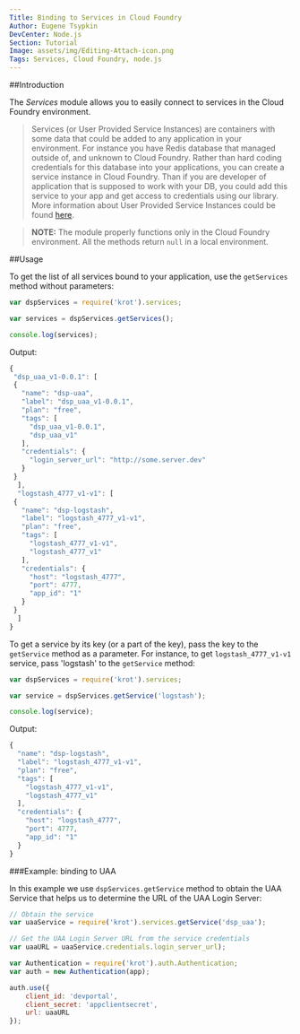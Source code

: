 ```yaml
---
Title: Binding to Services in Cloud Foundry
Author: Eugene Tsypkin
DevCenter: Node.js
Section: Tutorial
Image: assets/img/Editing-Attach-icon.png
Tags: Services, Cloud Foundry, node.js
---
```


##Introduction

The *Services* module allows you to easily connect to services in the Cloud Foundry environment.

> Services (or User Provided Service Instances) are containers with some data that could be added to any application in your environment. For instance you have Redis database that managed outside of, and unknown to Cloud Foundry. Rather than hard coding credentials for this database into your applications, you can create a service instance in Cloud Foundry. Than if you are developer of application that is supposed to work with your DB, you could add this service to your app and get access to credentials using our library. More information about User Provided Service Instances could be found [here][1].

>**NOTE:** The module properly functions only in the Cloud Foundry environment. All the methods return `null` in a local environment. 

##Usage

To get the list of all services bound to your application, use the `getServices` method without parameters:

```js
var dspServices = require('krot').services;

var services = dspServices.getServices();

console.log(services);
```

Output:
```js
{
 "dsp_uaa_v1-0.0.1": [
 {
   "name": "dsp-uaa",
   "label": "dsp_uaa_v1-0.0.1",
   "plan": "free",
   "tags": [
     "dsp_uaa_v1-0.0.1",
     "dsp_uaa_v1"
   ],
   "credentials": {
     "login_server_url": "http://some.server.dev"
   }
 }
  ],
  "logstash_4777_v1-v1": [
 {
   "name": "dsp-logstash",
   "label": "logstash_4777_v1-v1",
   "plan": "free",
   "tags": [
     "logstash_4777_v1-v1",
     "logstash_4777_v1"
   ],
   "credentials": {
     "host": "logstash_4777",
     "port": 4777,
     "app_id": "1"
   }
 }
  ]
}

```

To get a service by its key (or a part of the key), pass the key to the `getService` method as a parameter. For instance, to get `logstash_4777_v1-v1` service, pass 'logstash' to the `getService` method:

```js
var dspServices = require('krot').services;

var service = dspServices.getService('logstash');

console.log(service);
```

Output:
```js
{
  "name": "dsp-logstash",
  "label": "logstash_4777_v1-v1",
  "plan": "free",
  "tags": [
    "logstash_4777_v1-v1",
    "logstash_4777_v1"
  ],
  "credentials": {
    "host": "logstash_4777",
    "port": 4777,
    "app_id": "1"
  }
}
```
###Example: binding to UAA

In this example we use `dspServices.getService` method to obtain the UAA Service that helps us to determine the URL of the UAA Login Server:

```js
// Obtain the service
var uaaService = require('krot').services.getService('dsp_uaa');

// Get the UAA Login Server URL from the service credentials
var uaaURL = uaaService.credentials.login_server_url);

var Authentication = require('krot').auth.Authentication;
var auth = new Authentication(app);

auth.use({
    client_id: 'devportal',
    client_secret: 'appclientsecret',
    url: uaaURL
});

```


[1]: http://docs.cloudfoundry.com/docs/using/services/user-provided.html